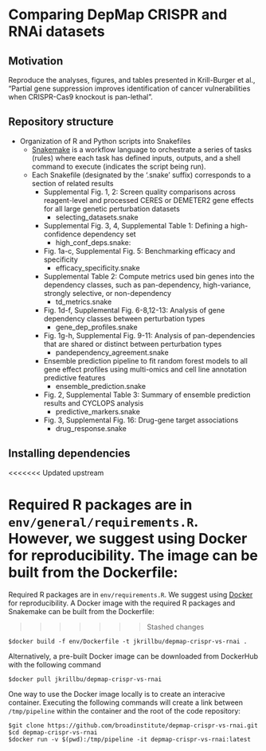 
<!-----

Conversion notes:

* Docs to Markdown version 1.0β33
* Mon Jan 31 2022 02:16:32 GMT-0800 (PST)
* Source doc: Untitled document
----->


# Comparing DepMap CRISPR and RNAi datasets


## Motivation

Reproduce the analyses, figures, and tables presented in Krill-Burger et al., “Partial gene suppression improves identification of cancer vulnerabilities when CRISPR-Cas9 knockout is pan-lethal”.


## Repository structure



* Organization of R and Python scripts into Snakefiles
    * [Snakemake](https://snakemake.readthedocs.io/) is a workflow language to orchestrate a series of tasks (rules) where each task has defined inputs, outputs, and a shell command to execute (indicates the script being run).
    * Each Snakefile (designated by the ‘.snake’ suffix) corresponds to a section of related results
        * Supplemental Fig. 1, 2: Screen quality comparisons across reagent-level and processed CERES or DEMETER2 gene effects for all large genetic perturbation datasets 
            * selecting_datasets.snake
        * Supplemental Fig. 3, 4, Supplemental Table 1: Defining a high-confidence dependency set
            * high_conf_deps.snake: 
        * Fig. 1a-c, Supplemental Fig. 5: Benchmarking efficacy and specificity 
            * efficacy_specificity.snake
        * Supplemental Table 2: Compute metrics used bin genes into the dependency classes, such as pan-dependency, high-variance, strongly selective, or non-dependency 
            * td_metrics.snake
        * Fig. 1d-f, Supplemental Fig. 6-8,12-13: Analysis of gene dependency classes between perturbation types 
            * gene_dep_profiles.snake
        * Fig. 1g-h, Supplemental Fig. 9-11: Analysis of pan-dependencies that are shared or distinct between perturbation types 
            * pandependency_agreement.snake
        * Ensemble prediction pipeline to fit random forest models to all gene effect profiles using multi-omics and cell line annotation predictive features
            * ensemble_prediction.snake
        * Fig. 2, Supplemental Table 3: Summary of ensemble prediction results and CYCLOPS analysis 
            * predictive_markers.snake
        * Fig. 3, Supplemental Fig. 16: Drug-gene target associations 
            * drug_response.snake



## Installing dependencies
<<<<<<< Updated upstream

Required R packages are in `env/general/requirements.R`. However, we suggest using Docker for reproducibility. The image can be built from the Dockerfile:
=======
    
Required R packages are in `env/requirements.R`. We suggest using [Docker](https://docs.docker.com/) for reproducibility. A Docker image with the required R packages and Snakemake can be built from the Dockerfile:
>>>>>>> Stashed changes
```
$docker build -f env/Dockerfile -t jkrillbu/depmap-crispr-vs-rnai .
```

Alternatively, a pre-built Docker image can be downloaded from DockerHub with the following command
```
$docker pull jkrillbu/depmap-crispr-vs-rnai
```

One way to use the Docker image locally is to create an interacive container. Executing the following commands will create a link between `/tmp/pipeline` within the container and the root of the code repository:
```
$git clone https://github.com/broadinstitute/depmap-crispr-vs-rnai.git
$cd depmap-crispr-vs-rnai
$docker run -v $(pwd):/tmp/pipeline -it depmap-crispr-vs-rnai:latest
```

